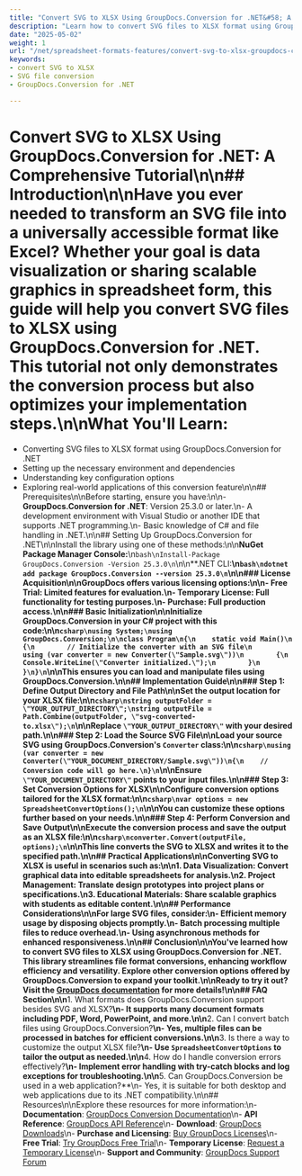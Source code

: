 ```yaml
---
title: "Convert SVG to XLSX Using GroupDocs.Conversion for .NET&#58; A Complete Guide"
description: "Learn how to convert SVG files to XLSX format using GroupDocs.Conversion for .NET. This guide covers setup, code implementation, and practical applications."
date: "2025-05-02"
weight: 1
url: "/net/spreadsheet-formats-features/convert-svg-to-xlsx-groupdocs-conversion-net/"
keywords:
- convert SVG to XLSX
- SVG file conversion
- GroupDocs.Conversion for .NET

---
```



# Convert SVG to XLSX Using GroupDocs.Conversion for .NET: A Comprehensive Tutorial\n\n## Introduction\n\nHave you ever needed to transform an SVG file into a universally accessible format like Excel? Whether your goal is data visualization or sharing scalable graphics in spreadsheet form, this guide will help you convert SVG files to XLSX using GroupDocs.Conversion for .NET. This tutorial not only demonstrates the conversion process but also optimizes your implementation steps.\n\n**What You'll Learn:**

- Converting SVG files to XLSX format using GroupDocs.Conversion for .NET
- Setting up the necessary environment and dependencies
- Understanding key configuration options
- Exploring real-world applications of this conversion feature\n\n## Prerequisites\n\nBefore starting, ensure you have:\n\n- **GroupDocs.Conversion for .NET**: Version 25.3.0 or later.\n- A development environment with Visual Studio or another IDE that supports .NET programming.\n- Basic knowledge of C# and file handling in .NET.\n\n## Setting Up GroupDocs.Conversion for .NET\n\nInstall the library using one of these methods:\n\n**NuGet Package Manager Console:**\n```bash\nInstall-Package GroupDocs.Conversion -Version 25.3.0\n```\n\n**.NET CLI:**\n```bash\ndotnet add package GroupDocs.Conversion --version 25.3.0\n```\n\n### License Acquisition\n\nGroupDocs offers various licensing options:\n\n- **Free Trial**: Limited features for evaluation.\n- **Temporary License**: Full functionality for testing purposes.\n- **Purchase**: Full production access.\n\n### Basic Initialization\n\nInitialize GroupDocs.Conversion in your C# project with this code:\n\n```csharp\nusing System;\nusing GroupDocs.Conversion;\n\nclass Program\n{\n    static void Main()\n    {\n        // Initialize the converter with an SVG file\n        using (var converter = new Converter(\"Sample.svg\"))\n        {\n            Console.WriteLine(\"Converter initialized.\");\n        }\n    }\n}\n```\n\nThis ensures you can load and manipulate files using GroupDocs.Conversion.\n\n## Implementation Guide\n\n### Step 1: Define Output Directory and File Path\n\nSet the output location for your XLSX file:\n\n```csharp\nstring outputFolder = \"YOUR_OUTPUT_DIRECTORY\";\nstring outputFile = Path.Combine(outputFolder, \"svg-converted-to.xlsx\");\n```\n\nReplace `\"YOUR_OUTPUT_DIRECTORY\"` with your desired path.\n\n### Step 2: Load the Source SVG File\n\nLoad your source SVG using GroupDocs.Conversion's `Converter` class:\n\n```csharp\nusing (var converter = new Converter(\"YOUR_DOCUMENT_DIRECTORY/Sample.svg\"))\n{\n    // Conversion code will go here.\n}\n```\n\nEnsure `\"YOUR_DOCUMENT_DIRECTORY\"` points to your input files.\n\n### Step 3: Set Conversion Options for XLSX\n\nConfigure conversion options tailored for the XLSX format:\n\n```csharp\nvar options = new SpreadsheetConvertOptions();\n```\n\nYou can customize these options further based on your needs.\n\n### Step 4: Perform Conversion and Save Output\n\nExecute the conversion process and save the output as an XLSX file:\n\n```csharp\nconverter.Convert(outputFile, options);\n```\n\nThis line converts the SVG to XLSX and writes it to the specified path.\n\n## Practical Applications\n\nConverting SVG to XLSX is useful in scenarios such as:\n\n1. **Data Visualization**: Convert graphical data into editable spreadsheets for analysis.\n2. **Project Management**: Translate design prototypes into project plans or specifications.\n3. **Educational Materials**: Share scalable graphics with students as editable content.\n\n## Performance Considerations\n\nFor large SVG files, consider:\n- Efficient memory usage by disposing objects promptly.\n- Batch processing multiple files to reduce overhead.\n- Using asynchronous methods for enhanced responsiveness.\n\n## Conclusion\n\nYou've learned how to convert SVG files to XLSX using GroupDocs.Conversion for .NET. This library streamlines file format conversions, enhancing workflow efficiency and versatility. Explore other conversion options offered by GroupDocs.Conversion to expand your toolkit.\n\nReady to try it out? Visit the [GroupDocs documentation](https://docs.groupdocs.com/conversion/net/) for more details!\n\n## FAQ Section\n\n**1. What formats does GroupDocs.Conversion support besides SVG and XLSX?**\n- It supports many document formats including PDF, Word, PowerPoint, and more.\n\n**2. Can I convert batch files using GroupDocs.Conversion?**\n- Yes, multiple files can be processed in batches for efficient conversions.\n\n**3. Is there a way to customize the output XLSX file?**\n- Use `SpreadsheetConvertOptions` to tailor the output as needed.\n\n**4. How do I handle conversion errors effectively?**\n- Implement error handling with try-catch blocks and log exceptions for troubleshooting.\n\n**5. Can GroupDocs.Conversion be used in a web application?**\n- Yes, it is suitable for both desktop and web applications due to its .NET compatibility.\n\n## Resources\n\nExplore these resources for more information:\n- **Documentation**: [GroupDocs Conversion Documentation](https://docs.groupdocs.com/conversion/net/)\n- **API Reference**: [GroupDocs API Reference](https://reference.groupdocs.com/conversion/net/)\n- **Download**: [GroupDocs Downloads](https://releases.groupdocs.com/conversion/net/)\n- **Purchase and Licensing**: [Buy GroupDocs Licenses](https://purchase.groupdocs.com/buy)\n- **Free Trial**: [Try GroupDocs Free Trial](https://releases.groupdocs.com/conversion/net/)\n- **Temporary License**: [Request a Temporary License](https://purchase.groupdocs.com/temporary-license/)\n- **Support and Community**: [GroupDocs Support Forum](https://forum.groupdocs.com/c/conversion/10)
